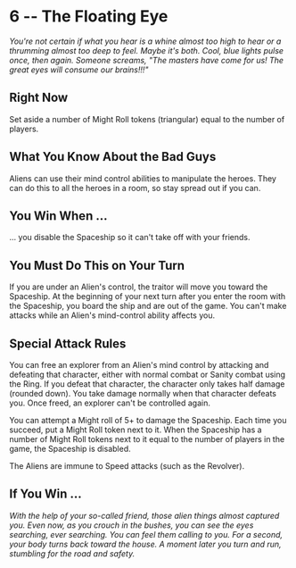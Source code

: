 # 6 -- The Floating Eye

_You're not certain if what you hear is a whine almost too high to hear or a thrumming almost too deep to feel. Maybe it's both. Cool, blue lights pulse once, then again. Someone screams, "The masters have come for us! The great eyes will consume our brains!!!"_

## Right Now

Set aside a number of Might Roll tokens (triangular) equal to the number of players.

## What You Know About the Bad Guys

Aliens can use their mind control abilities to manipulate the heroes. They can do this to all the heroes in a room, so stay spread out if you can.

## You Win When ...

... you disable the Spaceship so it can't take off with your friends.

## You Must Do This on Your Turn

If you are under an Alien's control, the traitor will move you toward the Spaceship. At the beginning of your next turn after you enter the room with the Spaceship, you board the ship and are out of the game. You can't make attacks while an Alien's mind-control ability affects you.

## Special Attack Rules

You can free an explorer from an Alien's mind control by attacking and defeating that character, either with normal combat or Sanity combat using the Ring. If you defeat that character, the character only takes half damage (rounded down). You take damage normally when that character defeats you. Once freed, an explorer can't be controlled again.

You can attempt a Might roll of 5+ to damage the Spaceship. Each time you succeed, put a Might Roll token next to it. When the Spaceship has a number of Might Roll tokens next to it equal to the number of players in the game, the Spaceship is disabled.

The Aliens are immune to Speed attacks (such as the Revolver).

## If You Win ...

_With the help of your so-called friend, those alien things almost captured you. Even now, as you crouch in the bushes, you can see the eyes searching, ever searching. You can feel them calling to you. For a second, your body turns back toward the house. A moment later you turn and run, stumbling for the road and safety._